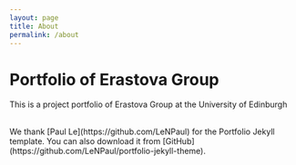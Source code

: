 ```yaml
---
layout: page
title: About
permalink: /about
---
```


# Portfolio of Erastova Group

This is a project portfolio of Erastova Group at the University of Edinburgh



<br/>
We thank [Paul Le](https://github.com/LeNPaul) for the Portfolio Jekyll template. You can also download it from [GitHub](https://github.com/LeNPaul/portfolio-jekyll-theme).